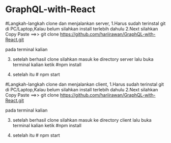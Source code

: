 # GraphQL-with-React

#Langkah-langkah clone dan menjalankan server,
1.Harus sudah terinstal git di PC/Laptop,Kalau belum silahkan install terlebih dahulu
2.Next silahkan Copy Paste ==>> git clone https://github.com/hariirawan/GraphQL-with-React.git

pada terminal kalian

3. setelah berhasil clone silahkan masuk ke directory server lalu buka terminal kalian ketik #npm install

4. setelah itu # npm start

#Langkah-langkah clone dan menjalankan client,
1.Harus sudah terinstal git di PC/Laptop,Kalau belum silahkan install terlebih dahulu
2.Next silahkan Copy Paste ==>> git clone https://github.com/hariirawan/GraphQL-with-React.git

pada terminal kalian

3. setelah berhasil clone silahkan masuk ke directory client lalu buka terminal kalian ketik #npm install

4. setelah itu # npm start
